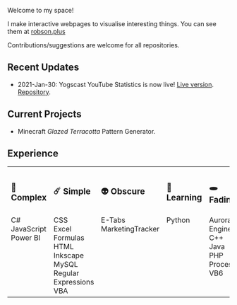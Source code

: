 Welcome to my space!

I make interactive webpages to visualise interesting things. You can see them at <a href="https://robson.plus">robson.plus</a>

Contributions/suggestions are welcome for all repositories.

## Recent Updates

* 2021-Jan-30: Yogscast YouTube Statistics is now live! <a href="https://robson.plus/yogscast-youtube-statistics">Live version</a>. <a href="https://github.com/Robson/Yogscast-YouTube-Statistics">Repository</a>.

## Current Projects

* Minecraft *Glazed Terracotta* Pattern Generator.

## Experience

<table><tr><th align="left">
  
### 🌌 Complex

</th><th align="left">
  
### ☄️ Simple

</th><th align="left">
  
### 👽 Obscure

</th><th align="left">
  
### 🚀 Learning

</th><th align="left">
  
### 🕳️ Fading

</th>
</tr>
<tr valign="top">
<td>C#<br>JavaScript<br>Power BI</td>
<td>CSS<br>Excel Formulas<br>HTML<br>Inkscape<br>MySQL<br>Regular Expressions<br>VBA</td>
<td>E-Tabs<br>MarketingTracker</td>
<td>Python</td>
<td>Aurora Engine<br>C++<br>Java<br>PHP<br>Processing<br>VB6</td>
</tr>
</table>    

<!--
Here are some ideas to get you started:

- 🔭 I’m currently working on ...
- 🌱 I’m currently learning ...
- 👯 I’m looking to collaborate on ...
- 🤔 I’m looking for help with ...
- 💬 Ask me about ...
- 📫 How to reach me: ...
- 😄 Pronouns: ...
- ⚡ Fun fact: ...
-->
